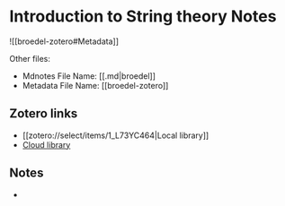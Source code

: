 # Introduction to String theory Notes

![[broedel-zotero#Metadata]]

Other files:
* Mdnotes File Name: [[.md|broedel]]
* Metadata File Name: [[broedel-zotero]]

##  Zotero links
* [[zotero://select/items/1_L73YC464|Local library]]
* [Cloud library](http://zotero.org/users/7873466/items/L73YC464)

## Notes
- 